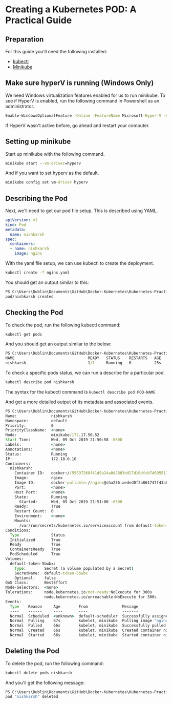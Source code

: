 # Creating a Kubernetes POD: A Practical Guide

## Preparation
For this guide you'll need the following installed:
- [kubectl](https://kubernetes.io/docs/tasks/tools/install-kubectl/)
- [Minikube](https://kubernetes.io/docs/tasks/tools/install-minikube/)

## Make sure hyperV is running (Windows Only)

We need Windows virtualization features enabled for us to run minikube. To see if HyperV is enabled, run the following command in Powershell as an administrator.

```cmd
Enable-WindowsOptionalFeature -Online -FeatureName Microsoft-Hyper-V -All
```

If HyperV wasn't active before, go ahead and restart your computer.

## Setting up minikube

Start up minikube with the following command.  

```cmd
minikube start --vm-driver=hyperv
```

And if you want to set hyperv as the default.

```cmd
minikube config set vm-driver hyperv
```

## Describing the Pod

Next, we'll need to get our pod file setup. This is described using YAML.

``` yaml
apiVersion: v1
kind: Pod
metadata:
  name: nishkarsh
spec:
  containers: 
  - name: nishkarsh
    image: nginx
```

With the yaml file setup, we can use kubectl to create the deployment.

```cmd
kubectl create -f nginx.yaml
```

You should get an output similar to this:

```cmd
PS C:\Users\Dublin\Documents\GitHub\Docker-Kubernetes\Kubernetes-Practical\Pod> kubectl create -f nginx.yaml
pod/nishkarsh created
```

## Checking the Pod

To check the pod, run the following kubectl command:

```cmd
kubectl get pods
```

And you should get an output similar to the below:

```cmd
PS C:\Users\Dublin\Documents\GitHub\Docker-Kubernetes\Kubernetes-Practical\Pod> kubectl get pods
NAME                                READY   STATUS    RESTARTS   AGE
nishkarsh                           1/1     Running   0          25s
```

To check a specific pods status, we can run a describe for a particular pod.

```cmd
kubectl describe pod nishkarsh
```

The syntax for the kubectl command is ``` kubectl describe pod POD-NAME ```

And get a more detailed output of its metadata and associated events.

```cmd
PS C:\Users\Dublin\Documents\GitHub\Docker-Kubernetes\Kubernetes-Practical\Pod> kubectl describe pod nishkarsh
Name:               nishkarsh
Namespace:          default
Priority:           0
PriorityClassName:  <none>
Node:               minikube/172.17.50.52
Start Time:         Wed, 09 Oct 2019 21:50:58 -0500
Labels:             <none>
Annotations:        <none>
Status:             Running
IP:                 172.18.0.10
Containers:
  nishkarsh:
    Container ID:   docker://55597268f41d9a24a0d2803dd27d10dfcb746955111d0418f6cc5b0341647281
    Image:          nginx
    Image ID:       docker-pullable://nginx@sha256:aeded0f2a861747f43a01cf1018cf9efe2bdd02afd57d2b11fcc7fcadc16ccd1
    Port:           <none>
    Host Port:      <none>
    State:          Running
      Started:      Wed, 09 Oct 2019 21:51:00 -0500
    Ready:          True
    Restart Count:  0
    Environment:    <none>
    Mounts:
      /var/run/secrets/kubernetes.io/serviceaccount from default-token-5bwbx (ro)
Conditions:
  Type              Status
  Initialized       True
  Ready             True
  ContainersReady   True
  PodScheduled      True
Volumes:
  default-token-5bwbx:
    Type:        Secret (a volume populated by a Secret)
    SecretName:  default-token-5bwbx
    Optional:    false
QoS Class:       BestEffort
Node-Selectors:  <none>
Tolerations:     node.kubernetes.io/not-ready:NoExecute for 300s
                 node.kubernetes.io/unreachable:NoExecute for 300s
Events:
  Type    Reason     Age        From               Message
  ----    ------     ----       ----               -------
  Normal  Scheduled  <unknown>  default-scheduler  Successfully assigned default/nishkarsh to minikube
  Normal  Pulling    67s        kubelet, minikube  Pulling image "nginx"
  Normal  Pulled     66s        kubelet, minikube  Successfully pulled image "nginx"
  Normal  Created    66s        kubelet, minikube  Created container nishkarsh
  Normal  Started    66s        kubelet, minikube  Started container nishkarsh
```

## Deleting the Pod

To delete the pod, run the following command:

```cmd
kubectl delete pods nishkarsh
```

And you'll get the following message:

```cmd
PS C:\Users\Dublin\Documents\GitHub\Docker-Kubernetes\Kubernetes-Practical\Pod> kubectl delete pods nishkarsh
pod "nishkarsh" deleted
```
